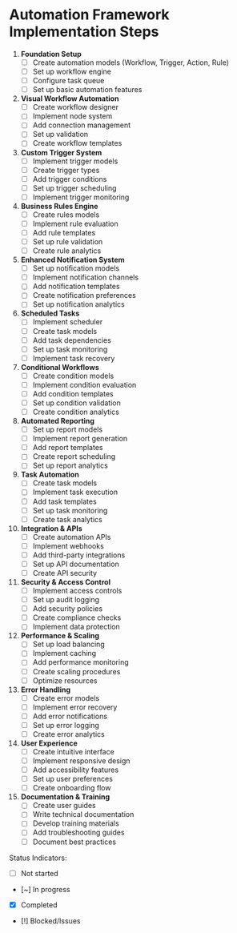 # Automation Framework Implementation Steps

1. **Foundation Setup**
   - [ ] Create automation models (Workflow, Trigger, Action, Rule)
   - [ ] Set up workflow engine
   - [ ] Configure task queue
   - [ ] Set up basic automation features

2. **Visual Workflow Automation**
   - [ ] Create workflow designer
   - [ ] Implement node system
   - [ ] Add connection management
   - [ ] Set up validation
   - [ ] Create workflow templates

3. **Custom Trigger System**
   - [ ] Implement trigger models
   - [ ] Create trigger types
   - [ ] Add trigger conditions
   - [ ] Set up trigger scheduling
   - [ ] Implement trigger monitoring

4. **Business Rules Engine**
   - [ ] Create rules models
   - [ ] Implement rule evaluation
   - [ ] Add rule templates
   - [ ] Set up rule validation
   - [ ] Create rule analytics

5. **Enhanced Notification System**
   - [ ] Set up notification models
   - [ ] Implement notification channels
   - [ ] Add notification templates
   - [ ] Create notification preferences
   - [ ] Set up notification analytics

6. **Scheduled Tasks**
   - [ ] Implement scheduler
   - [ ] Create task models
   - [ ] Add task dependencies
   - [ ] Set up task monitoring
   - [ ] Implement task recovery

7. **Conditional Workflows**
   - [ ] Create condition models
   - [ ] Implement condition evaluation
   - [ ] Add condition templates
   - [ ] Set up condition validation
   - [ ] Create condition analytics

8. **Automated Reporting**
   - [ ] Set up report models
   - [ ] Implement report generation
   - [ ] Add report templates
   - [ ] Create report scheduling
   - [ ] Set up report analytics

9. **Task Automation**
   - [ ] Create task models
   - [ ] Implement task execution
   - [ ] Add task templates
   - [ ] Set up task monitoring
   - [ ] Create task analytics

10. **Integration & APIs**
    - [ ] Create automation APIs
    - [ ] Implement webhooks
    - [ ] Add third-party integrations
    - [ ] Set up API documentation
    - [ ] Create API security

11. **Security & Access Control**
    - [ ] Implement access controls
    - [ ] Set up audit logging
    - [ ] Add security policies
    - [ ] Create compliance checks
    - [ ] Implement data protection

12. **Performance & Scaling**
    - [ ] Set up load balancing
    - [ ] Implement caching
    - [ ] Add performance monitoring
    - [ ] Create scaling procedures
    - [ ] Optimize resources

13. **Error Handling**
    - [ ] Create error models
    - [ ] Implement error recovery
    - [ ] Add error notifications
    - [ ] Set up error logging
    - [ ] Create error analytics

14. **User Experience**
    - [ ] Create intuitive interface
    - [ ] Implement responsive design
    - [ ] Add accessibility features
    - [ ] Set up user preferences
    - [ ] Create onboarding flow

15. **Documentation & Training**
    - [ ] Create user guides
    - [ ] Write technical documentation
    - [ ] Develop training materials
    - [ ] Add troubleshooting guides
    - [ ] Document best practices

Status Indicators:
- [ ] Not started
- [~] In progress
- [x] Completed
- [!] Blocked/Issues 